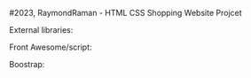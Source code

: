 #2023, RaymondRaman - HTML CSS Shopping Website Projcet

External libraries:

Front Awesome/script:

<script src="https://kit.fontawesome.com/c534ff95df.js" crossorigin="anonymous"></script>

Boostrap:

<link rel="stylesheet" href="https://cdn.jsdelivr.net/npm/bootstrap-icons@1.10.4/font/bootstrap-icons.css">
<link href="https://cdn.jsdelivr.net/npm/bootstrap@5.3.0-alpha3/dist/css/bootstrap.min.css" rel="stylesheet"
integrity="sha384-KK94CHFLLe+nY2dmCWGMq91rCGa5gtU4mk92HdvYe+M/SXH301p5ILy+dN9+nJOZ" crossorigin="anonymous">
<script src="https://cdn.jsdelivr.net/npm/bootstrap@5.3.0-alpha3/dist/js/bootstrap.min.js"
integrity="sha384-Y4oOpwW3duJdCWv5ly8SCFYWqFDsfob/3GkgExXKV4idmbt98QcxXYs9UoXAB7BZ"
crossorigin="anonymous"></script>

 <!-- AJAX: Modified by ChatGPT: Insufficient experience of using jQuery.-->
<script src="https://code.jquery.com/jquery-3.6.4.min.js"></script>
<script src="https://cdnjs.cloudflare.com/ajax/libs/jquery/3.2.1/jquery.min.js">
</script>
<script src="https://cdnjs.cloudflare.com/ajax/libs/bootstrap/5.2.3/js/bootstrap.min.js">

Total and real working time:
40 hours: 

Wasted 10 hours on solving the bugs in testimonials.jason, the solution is very simple, 
just need to move the testimonials.jason to public file
